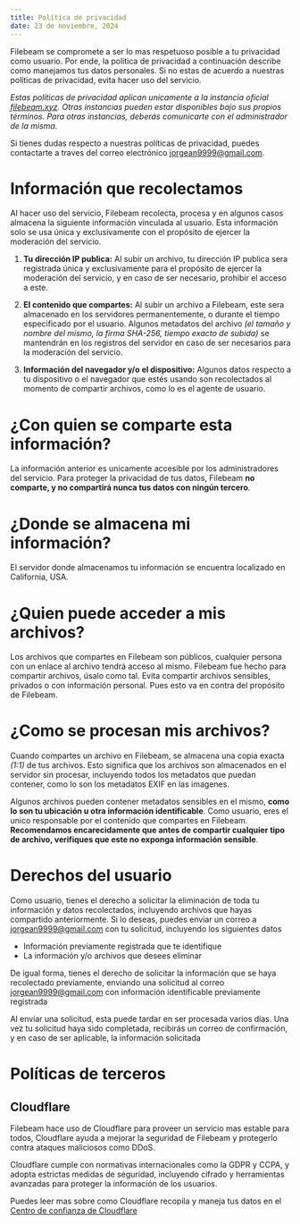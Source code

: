 ```yaml
---
title: Política de privacidad
date: 23 de noviembre, 2024
---
```


Filebeam se compromete a ser lo mas respetuoso posible a tu privacidad como
usuario. Por ende, la política de privacidad a continuación describe como
manejamos tus datos personales. Si no estas de acuerdo a nuestras políticas de
privacidad, evita hacer uso del servicio.

_Estas políticas de privacidad aplican unicamente a la instancia oficial
[filebeam.xyz](https://filebeam.xyz). Otras instancias pueden estar disponibles
bajo sus propios términos. Para otras instancias, deberás comunicarte con el
administrador de la misma._

Si tienes dudas respecto a nuestras políticas de privacidad, puedes contactarte
a traves del correo electrónico
[jorgean9999@gmail.com](mailto:jorgean9999@gmail.com).

# Información que recolectamos

Al hacer uso del servicio, Filebeam recolecta, procesa y en algunos casos
almacena la siguiente información vinculada al usuario. Esta información solo se
usa única y exclusivamente con el propósito de ejercer la moderación del
servicio.

1. **Tu dirección IP publica:** Al subir un archivo, tu dirección IP publica
   sera registrada única y exclusivamente para el propósito de ejercer la
   moderación del servicio, y en caso de ser necesario, prohibir el acceso a
   este.

2. **El contenido que compartes:** Al subir un archivo a Filebeam, este sera
   almacenado en los servidores permanentemente, o durante el tiempo
   especificado por el usuario. Algunos metadatos del archivo *(el tamaño y
   nombre del mismo, la firma SHA-256, tiempo exacto de subida)* se mantendrán
   en los registros del servidor en caso de ser necesarios para la moderación
   del servicio.

3. **Información del navegador y/o el dispositivo:** Algunos datos respecto a tu
   dispositivo o el navegador que estés usando son recolectados al momento de
   compartir archivos, como lo es el agente de usuario.

# ¿Con quien se comparte esta información?

La información anterior es unicamente accesible por los administradores del
servicio. Para proteger la privacidad de tus datos, Filebeam **no comparte, y no
compartirá nunca tus datos con ningún tercero**.

# ¿Donde se almacena mi información?

El servidor donde almacenamos tu información se encuentra localizado en
California, USA.

# ¿Quien puede acceder a mis archivos?

Los archivos que compartes en Filebeam son públicos, cualquier persona con un
enlace al archivo tendrá acceso al mismo. Filebeam fue hecho para compartir
archivos, úsalo como tal. Evita compartir archivos sensibles, privados o con
información personal. Pues esto va en contra del propósito de Filebeam.

# ¿Como se procesan mis archivos?

Cuando compartes un archivo en Filebeam, se almacena una copia exacta *(1:1)* de
tus archivos. Esto significa que los archivos son almacenados en el servidor sin
procesar, incluyendo todos los metadatos que puedan contener, como lo son los
metadatos EXIF en las imagenes.

Algunos archivos pueden contener metadatos sensibles en el mismo, **como lo son
tu ubicación u otra información identificable**. Como usuario, eres el unico
responsable por el contenido que compartes en Filebeam. **Recomendamos
encarecidamente que antes de compartir cualquier tipo de archivo, verifiques que
este no exponga información sensible**.

# Derechos del usuario

Como usuario, tienes el derecho a solicitar la eliminación de toda tu
información y datos recolectados, incluyendo archivos que hayas compartido
anteriormente. Si lo deseas, puedes enviar un correo a
[jorgean9999@gmail.com](mailto:jorgean9999@gmail.com) con tu solicitud,
incluyendo los siguientes datos

* Información previamente registrada que te identifique
* La información y/o archivos que desees eliminar

De igual forma, tienes el derecho de solicitar la información que se haya
recolectado previamente, enviando una solicitud al correo
[jorgean9999@gmail.com](mailto:jorgean9999@gmail.com) con información
identificable previamente registrada

Al enviar una solicitud, esta puede tardar en ser procesada varios días. Una vez
tu solicitud haya sido completada, recibirás un correo de confirmación, y en
caso de ser aplicable, la información solicitada

# Políticas de terceros

## Cloudflare

Filebeam hace uso de Cloudflare para proveer un servicio mas estable para todos,
Cloudflare ayuda a mejorar la seguridad de Filebeam y protegerlo contra ataques
maliciosos como DDoS.

Cloudflare cumple con normativas internacionales como la GDPR y CCPA, y adopta
estrictas medidas de seguridad, incluyendo cifrado y herramientas avanzadas para
proteger la información de los usuarios.

Puedes leer mas sobre como Cloudflare recopila y maneja tus datos en el
[Centro de confianza de Cloudflare](https://www.cloudflare.com/es-la/trust-hub/privacy-and-data-protection/)